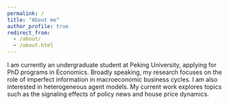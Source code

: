 ```yaml
---
permalink: /
title: "About me"
author_profile: true
redirect_from: 
  - /about/
  - /about.html
---
```


I am currently an undergraduate student at Peking University, applying for PhD programs in Economics. Broadly speaking, my research focuses on the role of imperfect information in macroeconomic business cycles. I am also interested in heterogeneous agent models. My current work explores topics such as the signaling effects of policy news and house price dynamics.
